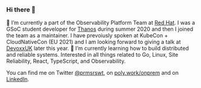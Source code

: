 ### Hi there 👋

:telescope: I’m currently a part of the Observability Platform Team at [Red Hat](https://www.redhat.com). I was a GSoC student developer for [Thanos](https://thanos.io) during summer 2020 and then I joined the team as a maintainer. I have prevoiusly spoken at KubeCon + CloudNativeCon (EU 2021) and I am looking forward to giving a talk at [DevoxxUK](https://www.devoxx.co.uk/) later this year. :seedling: I’m currently learning how to build distributed and reliable systems. Interested in all things related to Go, Linux, Site Reliability, React, TypeScript, and Observability.

You can find me on Twitter [@prmsrswt](https://twitter.com/prmsrswt), on [poly.work/onprem](https://poly.work/onprem) and on [LinkedIn](https://linkedin.com/in/onprem).

<!--
**prmsrswt/prmsrswt** is a ✨ _special_ ✨ repository because its `README.md` (this file) appears on your GitHub profile.

Here are some ideas to get you started:

- 🔭 I’m currently working on ...
- 🌱 I’m currently learning ...
- 👯 I’m looking to collaborate on ...
- 🤔 I’m looking for help with ...
- 💬 Ask me about ...
- 📫 How to reach me: ...
- 😄 Pronouns: ...
- ⚡ Fun fact: ...
-->
